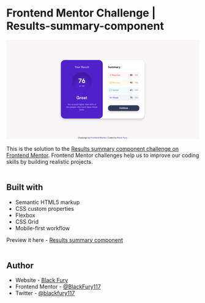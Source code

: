 # Frontend Mentor Challenge | Results-summary-component

![Results summary component challenge on Front-End Mentor](./design/Screenshot-of-my-own-design.png)

This is the solution to the [Results summary component challenge on Frontend Mentor](https://www.frontendmentor.io/solutions/responsive-results-component-using-html-css-and-some-javascript-OK01CqbnrU). Frontend Mentor challenges help us to improve our coding skills by building realistic projects. <br><br>

## Built with

- Semantic HTML5 markup
- CSS custom properties
- Flexbox
- CSS Grid
- Mobile-first workflow

Preview it here - [Results summary component](https://blackfury117.github.io/Results-summary-component/) <br><br>

## Author

- Website - [Black Fury](https://blackfury117.github.io/)
- Frontend Mentor - [@BlackFury117](https://www.frontendmentor.io/profile/BlackFury117)
- Twitter - [@blackfury117](https://twitter.com/blackfury117)
